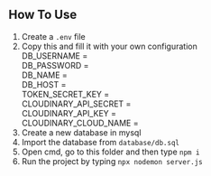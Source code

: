 ## How To Use
1. Create a ```.env``` file
2. Copy this and fill it with your own configuration<br>
   DB_USERNAME =<br>
   DB_PASSWORD = <br>
   DB_NAME =<br>
   DB_HOST =<br>
   TOKEN_SECRET_KEY =<br>
   CLOUDINARY_API_SECRET =<br>
   CLOUDINARY_API_KEY =<br>
   CLOUDINARY_CLOUD_NAME =<br>
3. Create a new database in mysql
4. Import the database from ```database/db.sql```
5. Open cmd, go to this folder and then type ```npm i```
6. Run the project by typing ```npx nodemon server.js```
